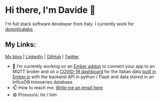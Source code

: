 # Hi there, I'm Davide 👋
I'm full stack software developer from Italy. I currently work for [domoticalabs](https://www.domoticalabs.com)

## My Links:
[My blog](https://blog.davideferrero.com/)
|
[LinkedIn](https://www.linkedin.com/in/ferrerodavide/)
|
[GitHub](https://github.com/davideferre)
|
[Twitter](https://twitter.com/davideferre)

- 🔭 I’m currently working on an [Ember addon](https://github.com/domoticalabs/ember-mqttjs) to connect your app to an MQTT broker and on a [COVID-19 dashboard](https://covid19.davideferrero.com) for the italian data [built in Ember.js](https://github.com/davideferre/covid19-data-client) with the backend API in python / Flask and data stored in an InfluxDB timeseries database.
- 📫 How to reach me: [Write me an email here](https://blog.davideferrero.com/contacts/)
- 😄 Pronouns: he / him

